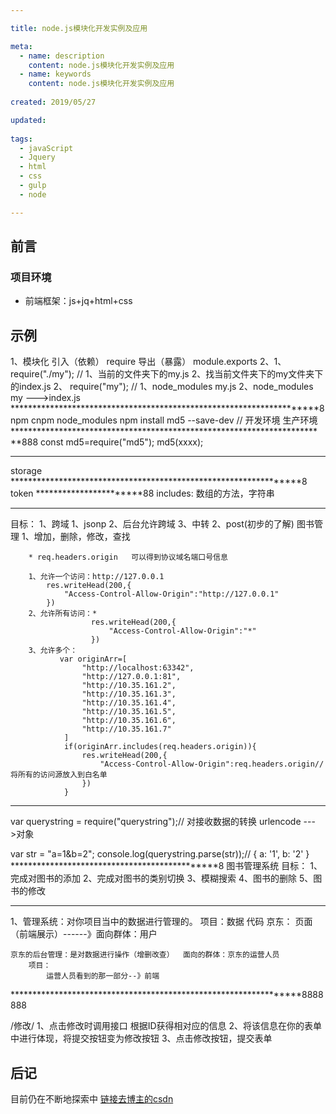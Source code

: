 ```yaml
---

title: node.js模块化开发实例及应用

meta:
  - name: description
    content: node.js模块化开发实例及应用
  - name: keywords
	content: node.js模块化开发实例及应用
	
created: 2019/05/27

updated: 
 
tags:
  - javaScript
  - Jquery
  - html
  - css
  - gulp
  - node

---
```


## 前言

### 项目环境
- 前端框架：js+jq+html+css

## 示例


1、模块化
    引入（依赖）
    require
     导出（暴露）
     module.exports
2、1、   require("./my");  // 1、当前的文件夹下的my.js   2、找当前文件夹下的my文件夹下的index.js
   2、   require("my");    // 1、node_modules my.js      2、node_modules  my  --->index.js
*********************************************************************8
npm cnpm
node_modules
npm install md5 --save-dev
// 开发环境   生产环境
************************************************************************888
const md5=require("md5");
md5(xxxx);
********************************************************************
storage
*****************************************************************8
token
***********************88
includes:  数组的方法，字符串
********************************
目标：
    1、跨域
        1、jsonp
        2、后台允许跨域
        3、中转
    2、post(初步的了解)
    图书管理
        1、增加，删除，修改，查找

        * req.headers.origin   可以得到协议域名端口号信息

        1、允许一个访问：http://127.0.0.1
            res.writeHead(200,{
                "Access-Control-Allow-Origin":"http://127.0.0.1"
            })
        2、允许所有访问：*
                      res.writeHead(200,{
                          "Access-Control-Allow-Origin":"*"
                      })
        3、允许多个：
               var originArr=[
                    "http://localhost:63342",
                    "http://127.0.0.1:81",
                    "http://10.35.161.2",
                    "http://10.35.161.3",
                    "http://10.35.161.4",
                    "http://10.35.161.5",
                    "http://10.35.161.6",
                    "http://10.35.161.7"
                ]
                if(originArr.includes(req.headers.origin)){
                    res.writeHead(200,{
                        "Access-Control-Allow-Origin":req.headers.origin// 将所有的访问源放入到白名单
                    })
                }



*******************************************
var querystring = require("querystring");// 对接收数据的转换  urlencode --->对象

var str = "a=1&b=2";
console.log(querystring.parse(str));// { a: '1', b: '2' }
**********************************************8
图书管理系统
   目标：
   1、完成对图书的添加
   2、完成对图书的类别切换
   3、模糊搜索
   4、图书的删除
   5、图书的修改
*****************************************************************
1、管理系统：对你项目当中的数据进行管理的。
项目：数据   代码
京东：
    页面（前端展示）------》面向群体：用户

    京东的后台管理：是对数据进行操作（增删改查）  面向的群体：京东的运营人员
        项目：
            运营人员看到的那一部分--》前端
*****************************************************************8888888



/修改/
1、点击修改时调用接口
    根据ID获得相对应的信息
2、将该信息在你的表单中进行体现，将提交按钮变为修改按钮
3、点击修改按钮，提交表单

## 后记
目前仍在不断地探索中
[链接去博主的csdn](https://blog.csdn.net/mlonly)              


